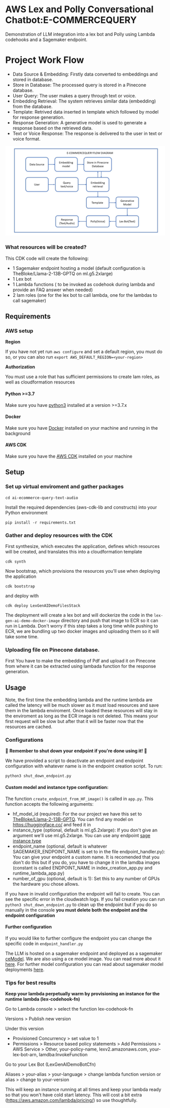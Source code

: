 # AWS Lex and Polly Conversational Chatbot:E-COMMERCEQUERY 


Demonstration of LLM integration into a lex bot and Polly using Lambda codehooks and a Sagemaker endpoint.
# Project Work Flow 
- Data Source & Embedding: Firstly data converted to embeddings and stored in database.
- Store in Database: The processed query is stored in a Pinecone database.
- User Query: The user makes a query through text or voice.
- Embedding Retrieval: The system retrieves similar data (embedding) from the database.
- Template: Retrived data inserted in template which followed by model for response generation. 
- Response Generation: A generative model is used to generate a response based on the retrieved data.
- Text or Voice Response: The response is delivered to the user in text or voice format.

![Diagram](flow_Diagram_E-commerceQuery.jpg)

### What resources will be created?
This CDK code will create the following:
   - 1 Sagemaker endpoint hosting a model (default configuration is TheBloke/Llama-2-13B-GPTQ on ml.g5.2xlarge)
   - 1 Lex bot
   - 1 Lambda functions ( to be invoked as codehook during lambda and provide an FAQ answer when needed)
   - 2 Iam roles (one for the lex bot to call lambda, one for the lambdas to call sagemaker)

## Requirements

### AWS setup
**Region**

If you have not yet run `aws configure` and set a default region, you must do so, or you can also run `export AWS_DEFAULT_REGION=<your-region>` 

**Authorization**

You must use a role that has sufficient permissions to create Iam roles, as well as cloudformation resources

#### Python >=3.7
Make sure you have [python3](https://www.python.org/downloads/) installed at a version >=3.7.x

#### Docker
Make sure you have [Docker](https://www.docker.com/products/docker-desktop/) installed on your machine and running in the background 

#### AWS CDK
Make sure you have the [AWS CDK](https://docs.aws.amazon.com/cdk/v2/guide/getting_started.html#getting_started_install) installed on your machine


## Setup

### Set up virtual enviroment and gather packages

```
cd ai-ecommerce-query-text-audio
```

Install the required dependencies (aws-cdk-lib and constructs) into your Python environment 
```
pip install -r requirements.txt
```

### Gather and deploy resources with the CDK

First synthesize, which executes the application, defines which resources will be created, and translates this into a cloudformation template
```
cdk synth
```
Now bootstrap, which provisions the resources you'll use when deploying the application
```
cdk bootstrap
```
and deploy with
```
cdk deploy LexGenAIDemoFilesStack
```

The deployment will create a lex bot  and will dockerize the code in the  `lex-gen-ai-demo-docker-image` directory and push that image to ECR so it can run in Lambda. Don't worry if this step takes a long time while pushing to ECR, we are bundling up two docker images and uploading them so it will take some time.
### Uploading file on Pinecone database. 
First You have to make the embedding of Pdf and upload it on Pinecone from where it can be extracted using lambada function for the response generation.
## Usage
Note, the first time the embedding lambda and the runtime lambda are called the latency will be much slower as it must load resources and save them in the lambda enviroment. Once loaded these resources will stay in the enviroment as long as the ECR image is not deleted. This means your first request will be slow but after that it will be faster now that the resources are cached.






### Configurations

🚨 **Remember to shut down your endpoint if you're done using it!** 🚨

We have provided a script to deactivate an endpoint and endpoint configuration with whatever name is in the endpoint creation script. To run:

```
python3 shut_down_endpoint.py
```


#### Custom model and instance type configuration:

The function `create_endpoint_from_HF_image()` is called in `app.py`. This function accepts the following arguments:
 - hf_model_id (required): For the our project we have this set to [TheBloke/Llama-2-13B-GPTQ](https://huggingface.co/TheBloke/Llama-2-13B-GPTQ). You can find any model on https://huggingface.co/ and feed it in
 - instance_type (optional, default is ml.g5.2xlarge): If you don't give an argument we'll use ml.g5.2xlarge. You can use any endpoint [sage instance type](https://aws.amazon.com/sagemaker/pricing/)
 - endpoint_name (optional, default is whatever SAGEMAKER_ENDPOINT_NAME is set to in the file endpoint_handler.py): You can give your endpoint a custom name. It is recomended that you don't do this but if you do, you have to change it in the lamdba images (constant is called ENDPOINT_NAME in index_creation_app.py and runtime_lambda_app.py)
 - number_of_gpu (optional, default is 1): Set this to any number of GPUs the hardware you chose allows. 

 If you have in invalid configuration the endpoint will fail to create. You can see the specific error in the cloudwatch logs. If you fail creation you can run `python3 shut_down_endpoint.py` to clean up the endpoint but if you do so manually in the console **you must delete both the endpoint and the endpoint configuration**

#### Further configuration
If you would like to further configure the endpoint you can change the specific code in `endpoint_handler.py`

The LLM is hosted on a sagemaker endpoint and deployed as a sagemaker [ceModel](https://sagemaker.readthedocs.io/en/stable/frameworks/ce/sagemaker.ce.html). We are also using a ce model image. You can read more about it [here](https://aws.amazon.com/blogs/machine-learning/announcing-the-launch-of-new-hugging-face-llm-inference-containers-on-amazon-sagemaker/). For further model configuration you can read about sagemaker model deployments [here](https://docs.aws.amazon.com/sagemaker/latest/dg/realtime-endpoints-deployment.html).



### Tips for best results

**Keep your lambda perpetually warm by provisioning an instance for the runtime lambda (lex-codehook-fn)**

Go to Lambda console > select the function lex-codehook-fn

Versions > Publish new version

Under this version 
   - Provisioned Concurrency > set value to 1
   - Permissions > Resource based policy statements > Add Permissions > AWS Service > Other, your-policy-name, lexv2.amazonaws.com, your-lex-bot-arn, lamdba:InvokeFunction

Go to your Lex Bot (LexGenAIDemoBotCfn)

Aliases > your-alias > your-language > change lambda function version or alias > change to your-version

This will keep an instance running at all times and keep your lambda ready so that you won't have cold start latency. This will cost a bit extra (https://aws.amazon.com/lambda/pricing/) so use thoughtfully. 
